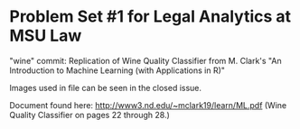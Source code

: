 # Problem Set #1 for Legal Analytics at MSU Law

"wine" commit:
Replication of Wine Quality Classifier from M. Clark's "An Introduction to Machine Learning (with Applications in R)"

Images used in file can be seen in the closed issue. 

Document found here: http://www3.nd.edu/~mclark19/learn/ML.pdf (Wine Quality Classifier on pages 22 through 28.)

